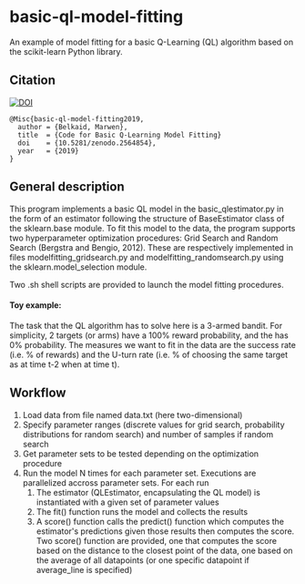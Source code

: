 # basic-ql-model-fitting
An example of model fitting for a basic Q-Learning (QL) algorithm based on the scikit-learn Python library.

## Citation
[![DOI](https://zenodo.org/badge/164864013.svg)](https://zenodo.org/badge/latestdoi/164864013)

    @Misc{basic-ql-model-fitting2019,
      author = {Belkaid, Marwen},
      title  = {Code for Basic Q-Learning Model Fitting}
      doi    = {10.5281/zenodo.2564854},
      year   = {2019}
    }


## General description
This program implements a basic QL model in the basic\_qlestimator.py in the form of an estimator following the structure of BaseEstimator class of the sklearn.base module. To fit this model to the data, the program supports two hyperparameter optimization procedures: Grid Search and Random Search (Bergstra and Bengio, 2012). These are respectively implemented in files modelfitting\_gridsearch.py and modelfitting\_randomsearch.py using the sklearn.model_selection module. 

Two .sh shell scripts are provided to launch the model fitting procedures.

#### Toy example:
The task that the QL algorithm has to solve here is a 3-armed bandit. For simplicity, 2 targets (or arms) have a 100% reward probability, and the has 0% probability. The measures we want to fit in the data are the success rate (i.e. % of rewards) and the U-turn rate (i.e. % of choosing the same target as at time t-2 when at time t). 

## Workflow
1. Load data from file named data.txt (here two-dimensional)
2. Specify parameter ranges (discrete values for grid search, probability distributions for random search) and number of samples if random search
3. Get parameter sets to be tested depending on the optimization procedure
4. Run the model N times for each parameter set. Executions are parallelized accross parameter sets. For each run
	1. The estimator (QLEstimator, encapsulating the QL model) is instantiated with a given set of parameter values
	2. The fit() function runs the model and collects the results 
	3. A score() function calls the predict() function which computes the estimator's predictions given those results then computes the score. Two score() function are provided, one that computes the score based on the distance to the closest point of the data, one based on the average of all datapoints (or one specific datapoint if average_line is specified)


